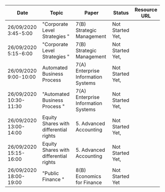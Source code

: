 ﻿Date|Topic|Paper|Status|Resource URL
-|-|-|-|-|
26/09/2020 3:45-5:00|"Corporate Level Strategies "|7(B) Strategic Management|Not Started Yet,
26/09/2020 5:15-6:00|"Corporate Level Strategies "|7(B) Strategic Management|Not Started Yet,
26/09/2020 9:00-10:00|Automated Business Process|7(A) Enterprise Information Systems|Not Started Yet,
26/09/2020 10:30-11:30|"Automated Business Process "|7(A) Enterprise Information Systems|Not Started Yet,
26/09/2020 13:00-14:00|Equity Shares with differential rights|5. Advanced Accounting|Not Started Yet,
26/09/2020 15:15-16:00|Equity Shares with differential rights|5. Advanced Accounting|Not Started Yet,
26/09/2020 18:00-19:00|"Public Finance "|8(B) Economics for Finance|Not Started Yet|